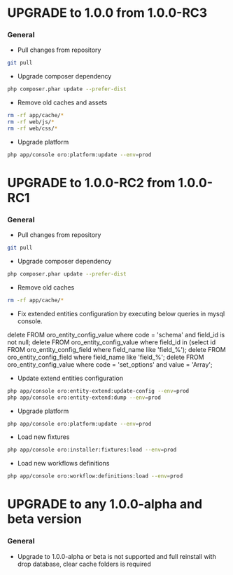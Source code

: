 UPGRADE to 1.0.0 from 1.0.0-RC3
=======================

### General

  * Pull changes from repository
```bash
git pull
```
  * Upgrade composer dependency
```bash
php composer.phar update --prefer-dist
```
  * Remove old caches and assets
```bash
rm -rf app/cache/*
rm -rf web/js/*
rm -rf web/css/*
```
  * Upgrade platform
```bash
php app/console oro:platform:update --env=prod
```

UPGRADE to 1.0.0-RC2 from 1.0.0-RC1
=======================

### General

  * Pull changes from repository
```bash
git pull
```
  * Upgrade composer dependency
```bash
php composer.phar update --prefer-dist
```
  * Remove old caches
```bash
rm -rf app/cache/*
```
  * Fix extended entities configuration by executing below queries in mysql console.

delete FROM oro_entity_config_value where code = 'schema' and field_id is not null;
delete FROM oro_entity_config_value where field_id in (select id FROM oro_entity_config_field where field_name like 'field_%');
delete FROM oro_entity_config_field where field_name like 'field_%';
delete FROM oro_entity_config_value where code = 'set_options' and value = 'Array';

  * Update extend entities configuration
```bash
php app/console oro:entity-extend:update-config --env=prod
php app/console oro:entity-extend:dump --env=prod
```
  * Upgrade platform
```bash
php app/console oro:platform:update --env=prod
```
  * Load new fixtures
```bash
php app/console oro:installer:fixtures:load --env=prod
```
  * Load new workflows definitions
```bash
php app/console oro:workflow:definitions:load --env=prod
```

UPGRADE to any 1.0.0-alpha and beta version
=======================

### General

  * Upgrade to 1.0.0-alpha or beta is not supported and full reinstall with drop database, clear cache folders is required
  